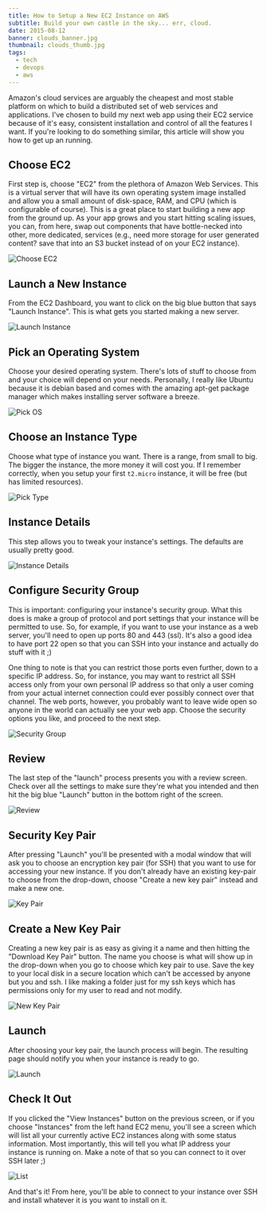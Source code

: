 ```yaml
---
title: How to Setup a New EC2 Instance on AWS
subtitle: Build your own castle in the sky... err, cloud.
date: 2015-08-12
banner: clouds_banner.jpg
thumbnail: clouds_thumb.jpg
tags:
  - tech
  - devops
  - aws
---
```


Amazon's cloud services are arguably the cheapest and most stable platform on
which to build a distributed set of web services and applications. I've chosen
to build my next web app using their EC2 service because of it's easy, consistent
installation and control of all the features I want. If you're looking to do
something similar, this article will show you how to get up an running.


Choose EC2
----------

First step is, choose "EC2" from the plethora of Amazon Web Services. This is
a virtual server that will have its own operating system image installed and
allow you a small amount of disk-space, RAM, and CPU (which is configurable
of course). This is a great place to start building a new app from the ground
up. As your app grows and you start hitting scaling issues, you can, from here,
swap out components that have bottle-necked into other, more dedicated,
services (e.g., need more storage for user generated content? save that into
an S3 bucket instead of on your EC2 instance).

![Choose EC2](1_choose_ec2_large.jpg)


Launch a New Instance
---------------------

From the EC2 Dashboard, you want to click on the big blue button that says
"Launch Instance". This is what gets you started making a new server.

![Launch Instance](2_launch_instance_large.jpg)


Pick an Operating System
------------------------

Choose your desired operating system. There's lots of stuff
to choose from and your choice will depend on your needs. Personally, I really
like Ubuntu because it is debian based and comes with the amazing apt-get
package manager which makes installing server software a breeze.

![Pick OS](3_pick_os_large.jpg)


Choose an Instance Type
-----------------------

Choose what type of instance you want. There is a range,
from small to big. The bigger the instance, the more money it will cost you. If
I remember correctly, when you setup your first `t2.micro` instance, it will be
free (but has limited resources).

![Pick Type](4_pick_type_large.jpg)


Instance Details
----------------

This step allows you to tweak your instance's settings. The defaults
are usually pretty good.

![Instance Details](5_instance_details_large.jpg)


Configure Security Group
------------------------

This is important: configuring your instance's security group. What
this does is make a group of protocol and port settings that your instance will
be permitted to use. So, for example, if you want to use your instance as a web
server, you'll need to open up ports 80 and 443 (ssl). It's also a good idea to
have port 22 open so that you can SSH into your instance and actually do stuff
with it ;)

One thing to note is that you can restrict those ports even further, down to a
specific IP address. So, for instance, you may want to restrict all SSH access
only from your own personal IP address so that only a user coming from your
actual internet connection could ever possibly connect over that channel. The
web ports, however, you probably want to leave wide open so anyone in the world
can actually see your web app. Choose the security options you like, and proceed
to the next step.

![Security Group](6_security_group_large.jpg)


Review
------

The last step of the "launch" process presents you with a review screen. Check
over all the settings to make sure they're what you intended and then hit the
big blue "Launch" button in the bottom right of the screen.

![Review](7_review_large.jpg)


Security Key Pair
-----------------

After pressing "Launch" you'll be presented with a modal window that will ask you
to choose an encryption key pair (for SSH) that you want to use for accessing your
new instance. If you don't already have an existing key-pair to choose from the
drop-down, choose "Create a new key pair" instead and make a new one.

![Key Pair](8_key_pair_large.jpg)


Create a New Key Pair
---------------------

Creating a new key pair is as easy as giving it a name and then hitting the
"Download Key Pair" button. The name you choose is what will show up in the
drop-down when you go to choose which key pair to use. Save the key to your
local disk in a secure location which can't be accessed by anyone but you and
ssh. I like making a folder just for my ssh keys which has permissions only for
my user to read and not modify.

![New Key Pair](9_new_key_pair_large.jpg)


Launch
------

After choosing your key pair, the launch process will begin. The resulting page
should notify you when your instance is ready to go.

![Launch](10_launch_large.jpg)


Check It Out
------------

If you clicked the "View Instances" button on the previous screen, or if you
choose "Instances" from the left hand EC2 menu, you'll see a screen which will
list all your currently active EC2 instances along with some status information.
Most importantly, this will tell you what IP address your instance is running on.
Make a note of that so you can connect to it over SSH later ;)

![List](11_list_large.jpg)

And that's it! From here, you'll be able to connect to your instance over SSH
and install whatever it is you want to install on it.
